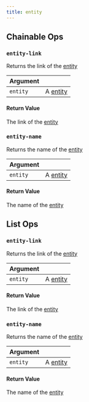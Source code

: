 ```yaml
---
title: entity
---
```

## Chainable Ops
<h3 id="entity-link"><code>entity-link</code></h3>

Returns the link of the [entity](entity.md)

| Argument |  |
| :--- | :--- |
| `entity` | A [entity](entity.md) |

#### Return Value
The link of the [entity](entity.md)

<h3 id="entity-name"><code>entity-name</code></h3>

Returns the name of the [entity](entity.md)

| Argument |  |
| :--- | :--- |
| `entity` | A [entity](entity.md) |

#### Return Value
The name of the [entity](entity.md)


## List Ops
<h3 id="entity-link"><code>entity-link</code></h3>

Returns the link of the [entity](entity.md)

| Argument |  |
| :--- | :--- |
| `entity` | A [entity](entity.md) |

#### Return Value
The link of the [entity](entity.md)

<h3 id="entity-name"><code>entity-name</code></h3>

Returns the name of the [entity](entity.md)

| Argument |  |
| :--- | :--- |
| `entity` | A [entity](entity.md) |

#### Return Value
The name of the [entity](entity.md)

